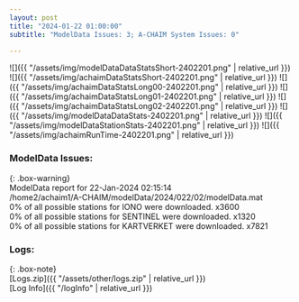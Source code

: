 ```yaml
---
layout: post
title: "2024-01-22 01:00:00"
subtitle: "ModelData Issues: 3; A-CHAIM System Issues: 0"

---
```


![]({{ "/assets/img/modelDataDataStatsShort-2402201.png" | relative_url }})
![]({{ "/assets/img/achaimDataStatsShort-2402201.png" | relative_url }})
![]({{ "/assets/img/achaimDataStatsLong00-2402201.png" | relative_url }})
![]({{ "/assets/img/achaimDataStatsLong01-2402201.png" | relative_url }})
![]({{ "/assets/img/achaimDataStatsLong02-2402201.png" | relative_url }})
![]({{ "/assets/img/modelDataDataStats-2402201.png" | relative_url }})
![]({{ "/assets/img/modelDataStationStats-2402201.png" | relative_url }})
![]({{ "/assets/img/achaimRunTime-2402201.png" | relative_url }})


### ModelData Issues:  
  
{: .box-warning}  
 ModelData report for 22-Jan-2024 02:15:14   
 /home2/achaim1/A-CHAIM/modelData/2024/022/02/modelData.mat   
 0% of all possible stations for IONO were downloaded. x3600   
 0% of all possible stations for SENTINEL were downloaded. x1320   
 0% of all possible stations for KARTVERKET were downloaded. x7821   
  


### Logs:  
  
{: .box-note}  
[Logs.zip]({{ "/assets/other/logs.zip" | relative_url }})  
[Log Info]({{ "/logInfo" | relative_url }})  
